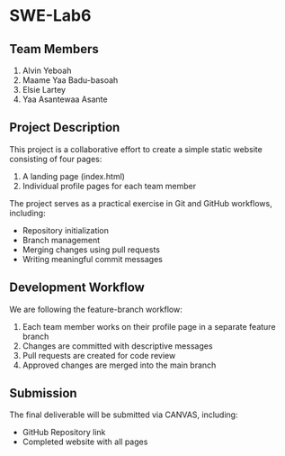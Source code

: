 # SWE-Lab6

## Team Members
1. Alvin Yeboah
2. Maame Yaa Badu-basoah
3. Elsie Lartey
4. Yaa Asantewaa Asante

## Project Description
This project is a collaborative effort to create a simple static website consisting of four pages:
1. A landing page (index.html)
2. Individual profile pages for each team member

The project serves as a practical exercise in Git and GitHub workflows, including:
- Repository initialization
- Branch management
- Merging changes using pull requests
- Writing meaningful commit messages

## Development Workflow
We are following the feature-branch workflow:
1. Each team member works on their profile page in a separate feature branch
2. Changes are committed with descriptive messages
3. Pull requests are created for code review
4. Approved changes are merged into the main branch

## Submission
The final deliverable will be submitted via CANVAS, including:
- GitHub Repository link
- Completed website with all pages

